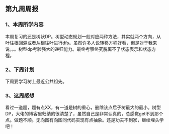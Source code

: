 ## 第九周周报
### 1、本周所学内容
本周复习的还是树状DP。树型动态规划一般对应两种方法，其实就两个方向，从叶往根回溯或者从根往叶进行dfs。虽然许多人说转移方程好看，但是对于我来说。。。树型dp考验强大的递归能力。最终考察终究脱离不了状态表示和状态方程。

### 2、下周计划

下周要学习树上最近公共祖先。

### 3、这周感想
看过一道题，题有点XX，有一道是树的重心，删除该点后子树最大的最小。树型DP，大佬的博客里归纳的很清楚了，虽然自己是非常认真的，总感觉get不到那个点。做题不顺。无向图有向图同代码实现有点抽象。还是功夫不到家，继续埋头学吧！

